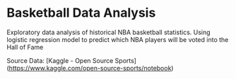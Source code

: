 # Basketball Data Analysis
Exploratory data analysis of historical NBA basketball statistics.
Using logistic regression model to predict which NBA players will be voted into the Hall of Fame

Source Data: [Kaggle - Open Source Sports] (https://www.kaggle.com/open-source-sports/notebook) 
